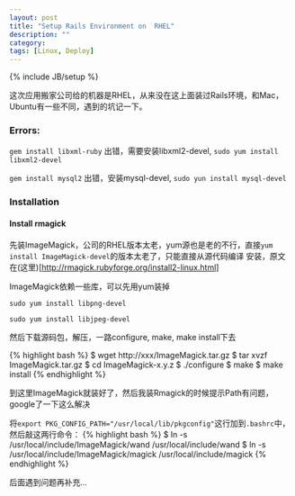 ```yaml
---
layout: post
title: "Setup Rails Environment on  RHEL"
description: ""
category: 
tags: [Linux, Deploy]
---
```

{% include JB/setup %}

这次应用搬家公司给的机器是RHEL，从来没在这上面装过Rails环境，和Mac，Ubuntu有一些不同，遇到的坑记一下。

### Errors:

`gem install libxml-ruby` 出错，需要安装libxml2-devel, `sudo yum install libxml2-devel`

`gem install mysql2` 出错，安装mysql-devel, `sudo yun install mysql-devel`

### Installation

#### Install rmagick

先装ImageMagick，公司的RHEL版本太老，yum源也是老的不行，直接`yum install ImageMagick-devel`的版本太老了，只能直接从源代码编译
安装，原文在(这里)[http://rmagick.rubyforge.org/install2-linux.html]

ImageMagick依赖一些库，可以先用yum装掉

`sudo yum install libpng-devel`

`sudo yum install libjpeg-devel`

然后下载源码包，解压，一路configure, make, make install下去

{% highlight bash %}
$ wget http://xxx/ImageMagick.tar.gz 
$ tar xvzf ImageMagick.tar.gz
$ cd ImageMagick-x.y.z
$ ./configure
$ make
$ make install
{% endhighlight %}

到这里ImageMagick就装好了，然后我装Rmagick的时候提示Path有问题，google了一下这么解决

将`export PKG_CONFIG_PATH="/usr/local/lib/pkgconfig"`这行加到`.bashrc`中，然后敲这两行命令：
{% highlight bash %}
$ ln -s /usr/local/include/ImageMagick/wand /usr/local/include/wand
$ ln -s /usr/local/include/ImageMagick/magick /usr/local/include/magick
{% endhighlight %}

后面遇到问题再补充...
